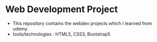 # Web Development Project
 
 - This repository contains the webdev projects which I learned from udemy.
 - tools/technologies : HTML5, CSS3, Bootstrap5
